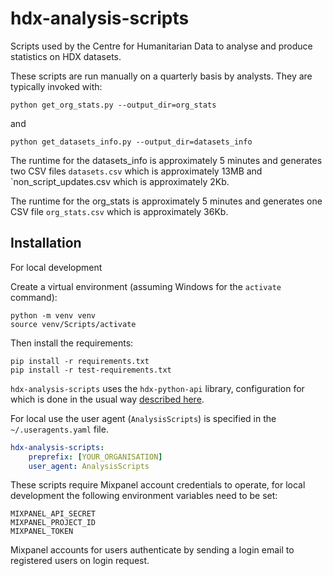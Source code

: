 # hdx-analysis-scripts

Scripts used by the Centre for Humanitarian Data to analyse and produce statistics on HDX datasets.

These scripts are run manually on a quarterly basis by analysts. They are typically invoked with:

    python get_org_stats.py --output_dir=org_stats

and

    python get_datasets_info.py --output_dir=datasets_info

The runtime for the datasets_info is approximately 5 minutes and generates two CSV files `datasets.csv` which is approximately 13MB and `non_script_updates.csv which is approximately 2Kb.

The runtime for the org_stats is approximately 5 minutes and generates one CSV file `org_stats.csv` which is approximately 36Kb.



## Installation

For local development

Create a virtual environment (assuming Windows for the `activate` command):

```shell
python -m venv venv
source venv/Scripts/activate
```

Then install the requirements:

```shell
pip install -r requirements.txt
pip install -r test-requirements.txt
```

`hdx-analysis-scripts` uses the `hdx-python-api` library, configuration for which is done in the usual way [described here](https://hdx-python-api.readthedocs.io/en/latest/).

For local use the user agent (`AnalysisScripts`) is specified in the `~/.useragents.yaml` file.
```yaml
hdx-analysis-scripts:
    preprefix: [YOUR_ORGANISATION]
    user_agent: AnalysisScripts
```

These scripts require Mixpanel account credentials to operate, for local development the following environment variables need to be set:

```
MIXPANEL_API_SECRET
MIXPANEL_PROJECT_ID
MIXPANEL_TOKEN
```

Mixpanel accounts for users authenticate by sending a login email to registered users on login request.
